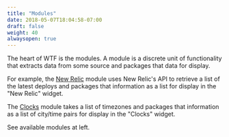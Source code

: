 ```yaml
---
title: "Modules"
date: 2018-05-07T18:04:58-07:00
draft: false
weight: 40
alwaysopen: true
---
```


The heart of WTF is the modules. A module is a discrete unit of
functionality that extracts data from some source and packages that data
for display.

For example, the <a href="/modules/newrelic">New Relic</a> module
uses New Relic's API to retrieve a list of the latest deploys and
packages that information as a list for display in the "New Relic"
widget.

The <a href="/modules/clocks">Clocks</a> module takes a list of
timezones and packages that information as a list of city/time pairs for
display in the "Clocks" widget.

See available modules at left.
